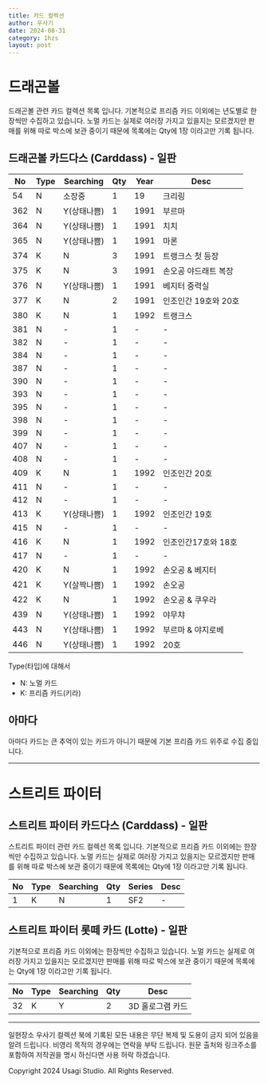 ```yaml
---
title: 카드 컬렉션
author: 우사기
date: 2024-08-31
category: 1hzs
layout: post
---
```


# 드래곤볼
드래곤볼 관련 카드 컬렉션 목록 입니다.
기본적으로 프리즘 카드 이외에는 년도별로 한장씩만 수집하고 있습니다. 
노멀 카드는 실제로 여러장 가지고 있을지는 모르겠지만 판매를 위해 따로 박스에 보관 중이기 때문에 목록에는 Qty에 1장 이라고만 기록 됩니다. 

## 드래곤볼 카드다스 (Carddass) - 일판

No|Type|Searching|Qty|Year|Desc
-|-|-|-|-|-
54|N|소장중|1|19|크리링
362|N|Y(상태나쁨)|1|1991|부르마
364|N|Y(상태나쁨)|1|1991|치치
365|N|Y(상태나쁨)|1|1991|마론
374|K|N|3|1991|트랭크스 첫 등장
375|K|N|3|1991|손오공 야드래트 복장
376|N|Y(상태나쁨)|1|1991|베지터 중력실
377|K|N|2|1991|인조인간 19호와 20호
380|K|N|1|1992|트랭크스
381|N|-|1|-|-
382|N|-|1|-|-
384|N|-|1|-|-
387|N|-|1|-|-
390|N|-|1|-|-
393|N|-|1|-|-
395|N|-|1|-|-
398|N|-|1|-|-
399|N|-|1|-|-
407|N|-|1|-|-
408|N|-|1|-|-
409|K|N|1|1992|인조인간 20호
411|N|-|1|-|-
412|N|-|1|-|-
413|K|Y(상태나쁨)|1|1992|인조인간 19호
415|N|-|1|-|-
416|K|N|1|1992|인조인간17호와 18호
417|N|-|1|-|-
420|K|N|1|1992|손오공 & 베지터
421|K|Y(살짝나쁨)|1|1992|손오공
422|K|N|1|1992|손오공 & 쿠우라
439|N|Y(상태나쁨)|1|1992|야무챠
443|N|Y(상태나쁨)|1|1992|부르마 & 야지로베
446|N|Y(상태나쁨)|1|1992|20호

Type(타입)에 대해서
- N: 노멀 카드
- K: 프리즘 카드(키라)

## 아마다
아마다 카드는 큰 추억이 있는 카드가 아니기 때문에 기본 프리즘 카드 위주로 수집 중입니다. 

---

# 스트리트 파이터

## 스트리트 파이터 카드다스 (Carddass) - 일판

스트리트 파이터 관련 카드 컬렉션 목록 입니다.
기본적으로 프리즘 카드 이외에는 한장씩만 수집하고 있습니다. 
노멀 카드는 실제로 여러장 가지고 있을지는 모르겠지만 판매를 위해 따로 박스에 보관 중이기 때문에 목록에는 Qty에 1장 이라고만 기록 됩니다. 

No|Type|Searching|Qty|Series|Desc
-|-|-|-|-|-
1|K|N|1|SF2|-

## 스트리트 파이터 롯떼 카드 (Lotte) - 일판

기본적으로 프리즘 카드 이외에는 한장씩만 수집하고 있습니다. 
노멀 카드는 실제로 여러장 가지고 있을지는 모르겠지만 판매를 위해 따로 박스에 보관 중이기 때문에 목록에는 Qty에 1장 이라고만 기록 됩니다. 

No|Type|Searching|Qty|Desc
-|-|-|-|-
32|K|Y|2|3D 홀로그램 카드


---

일현장소 우사기 컬렉션 북에 기록된 모든 내용은 무단 복제 및 도용이 금지 되어 있음을 알려 드립니다. 비영리 목적의 경우에는 연락을 부탁 드립니다. 원문 출처와 링크주소를 포함하여 저작권을 명시 하신다면 사용 허락 하겠습니다. 

Copyright 2024 Usagi Studio. All Rights Reserved.
